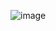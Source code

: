 ![image](https://user-images.githubusercontent.com/83285636/142738976-342fe857-b121-4713-aef3-44a6d617c2a9.png)
